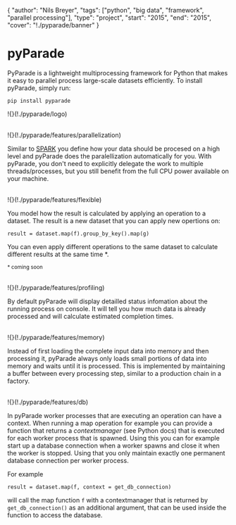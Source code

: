 {
	"author": "Nils Breyer",
	"tags": ["python", "big data", "framework", "parallel processing"],
	"type": "project",
	"start": "2015",
	"end": "2015",
	"cover": "!./pyparade/banner"
}

# pyParade
PyParade is a lightweight multiprocessing framework for Python that makes it easy to parallel process large-scale datasets efficiently. To install pyParade, simply run:

	pip install pyparade

!{}(!./pyparade/logo)

<br/>
<div class="feature">
!{}(!./pyparade/features/parallelization)

Similar to [SPARK](https://spark.apache.org) you define how your data should be procesed on a high level and pyParade does the paralellization automatically for you. With pyParade, you don't need to explicitly delegate the work to multiple threads/processes, but you still benefit from the full CPU power available on your machine.
</div>

<br/>
<div class="feature">
!{}(!./pyparade/features/flexible)

You model how the result is calculated by applying an operation to a dataset. The result is a new dataset that you can apply new opertions on:

	result = dataset.map(f).group_by_key().map(g)
	
 You can even apply different operations to the same dataset to calculate different results at the same time \*.

<small>\* coming soon</small>
</div>

<br/>
<div class="feature">
!{}(!./pyparade/features/profiling)

By default pyParade will display detailled status infomation about the running process on console. It will tell you how much data is already processed and will calculate estimated completion times.
</div>

<br/>
<div class="feature">
!{}(!./pyparade/features/memory)

Instead of first loading the complete input data into memory and then processing it, pyParade always only loads small portions of data into memory and waits until it is processed. This is implemented by maintaining a buffer between every processing step, similar to a production chain in a factory.
</div>

<br/>
<div class="feature">
!{}(!./pyparade/features/db)

In pyParade worker processes that are executing an operation can have a context. When running a map operation for example you can provide a function that returns a *contextmanager* (see Python docs) that is executed for each worker process that is spawned. Using this you can for example start up a database connection when a worker spawns and close it when the worker is stopped. Using that you only maintain exactly one permanent database connection per worker process.

For example

	result = dataset.map(f, context = get_db_connection)
	
will call the map function `f` with a contextmanager that is returned by `get_db_connection()` as an additional argument, that can be used inside the function to access the database.

</div>
